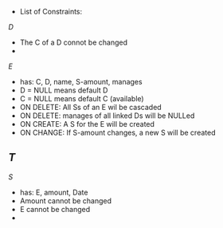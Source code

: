 - List of Constraints:

*D*
- The C of a D connot be changed
- 


*E*
- has: C, D, name, S-amount, manages
- D = NULL means default D
- C = NULL means default C (available)
- ON DELETE: All Ss of an E wil be cascaded
- ON DELETE: manages of all linked Ds will be NULLed
- ON CREATE: A S for the E will be created
- ON CHANGE: If S-amount changes, a new S will be created

*T*
- 



*S*
- has: E, amount, Date
- Amount cannot be changed
- E cannot be changed
- 